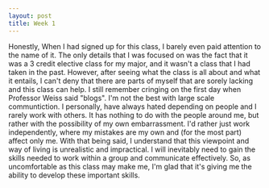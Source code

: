 ```yaml
---
layout: post
title: Week 1
---
```


  Honestly, When I had signed up for this class, I barely even paid attention to the name of it. The only details that I was focused on was the fact that it was a 3 credit elective class for my major, and it wasn't a class that I had taken in the past. However, after seeing what the class is all about and what it entails, I can't deny that there are parts of myself that are sorely lacking and this class can help. I still remember cringing on the first day when Professor Weiss said "blogs". I'm not the best with large scale communtiction. I personally, have always hated depending on people and I rarely work with others. It has nothing to do with the people around me, but rather with the possibility of my own embarrassment. I'd rather just work independently, where my mistakes are my own and (for the most part) affect only me. With that being said, I understand that this viewpoint and way of living is unrealistic and impractical. I will inevitably need to gain the skills needed to work within a group and communicate effectively. So, as uncomfortable as this class may make me, I'm glad that it's giving me the ability to develop these important skills. 

